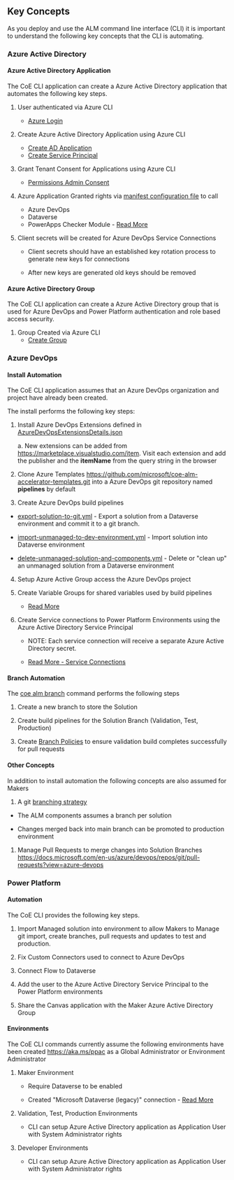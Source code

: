 ## Key Concepts

As you deploy and use the ALM command line interface (CLI) it is important to understand the following key concepts that the CLI is automating.

### Azure Active Directory

#### Azure Active Directory Application

The CoE CLI application can create a Azure Active Directory application that automates the following key steps.

1. User authenticated via Azure CLI
   - [Azure Login](https://docs.microsoft.com/en-us/cli/azure/reference-index?view=azure-cli-latest#az_login)

2. Create Azure Active Directory Application using Azure CLI
   - [Create AD Application](https://docs.microsoft.com/en-us/cli/azure/ad/app?view=azure-cli-latest#az_ad_app_create)
   - [Create Service Principal](https://docs.microsoft.com/en-us/cli/azure/ad/sp?view=azure-cli-latest#az_ad_sp_create)

3. Grant Tenant Consent for Applications using Azure CLI
   - [Permissions Admin Consent](https://docs.microsoft.com/en-us/cli/azure/ad/app/permission?view=azure-cli-latest#az_ad_app_permission_admin_consent)

4. Azure Application Granted rights via [manifest configuration file](../../config/manifest.json) to call
   - Azure DevOps
   - Dataverse
   - PowerApps Checker Module - [Read More](https://docs.microsoft.com/en-us/powershell/powerapps/get-started-powerapps-checker?view=pa-ps-latest)

5. Client secrets will be created for Azure DevOps Service Connections

   - Client secrets should have an established key rotation process to generate new keys for connections

   - After new keys are generated old keys should be removed

#### Azure Active Directory Group

The CoE CLI application can create a Azure Active Directory group that is used for Azure DevOps and Power Platform authentication and role based access security.

1. Group Created via Azure CLI
   - [Create Group](https://docs.microsoft.com/en-us/cli/azure/ad/group?view=azure-cli-latest#az_ad_group_create)

### Azure DevOps

#### Install Automation

The CoE CLI application assumes that an Azure DevOps organization and project have already been created. 

The install performs the following key steps:

1. Install Azure DevOps Extensions defined in [AzureDevOpsExtensionsDetails.json](../../config/AzureDevOpsExtensionsDetails.json)

   a. New extensions can be added from https://marketplace.visualstudio.com/item. Visit each extension and add the publisher and the **itemName** from the query string in the browser

2. Clone Azure Templates https://github.com/microsoft/coe-alm-accelerator-templates.git into a Azure DevOps git repository named **pipelines** by default

3. Create Azure DevOps build pipelines
  
- [export-solution-to-git.yml](https://github.com/microsoft/coe-alm-accelerator-templates/blob/main/Pipelines/export-solution-to-git.yml) - Export a solution from a Dataverse environment and commit it to a git branch.

- [import-unmanaged-to-dev-environment.yml](https://github.com/microsoft/coe-alm-accelerator-templates/blob/main/Pipelines/import-unmanaged-to-dev-environment.yml) - Import solution into Dataverse environment

- [delete-unmanaged-solution-and-components.yml](https://github.com/microsoft/coe-alm-accelerator-templates/blob/main/Pipelines/delete-unmanaged-solution-and-components.yml) - Delete or "clean up" an unmanaged solution from a Dataverse environment

4. Setup Azure Active Group access the Azure DevOps project

5. Create Variable Groups for shared variables used by build pipelines 

   - [Read More](https://docs.microsoft.com/en-us/azure/devops/pipelines/library/variable-groups?view=azure-devops&tabs=yaml)

6. Create Service connections to Power Platform Environments using the Azure Active Directory Service Principal

   - NOTE: Each service connection will receive a separate Azure Active Directory secret.

   - [Read More - Service Connections](https://docs.microsoft.com/en-us/azure/devops/pipelines/library/service-endpoints?view=azure-devops&tabs=yaml)

#### Branch Automation

The [coe alm branch](./maker-setup.md#create-solution-branch) command performs the following steps

1. Create a new branch to store the Solution

1. Create build pipelines for the Solution Branch (Validation, Test, Production)

1. Create [Branch Policies](https://docs.microsoft.com/en-us/azure/devops/repos/git/branch-policies-overview?view=azure-devops) to ensure validation build completes successfully for pull requests

#### Other Concepts

In addition to install automation the following concepts are also assumed for Makers

1. A git [branching strategy](./branching-and-merging.md)

  - The ALM components assumes a branch per solution

  - Changes merged back into main branch can be promoted to production environment

1. Manage Pull Requests to merge changes into Solution Branches https://docs.microsoft.com/en-us/azure/devops/repos/git/pull-requests?view=azure-devops

### Power Platform

#### Automation

The CoE CLI provides the following key steps.

1. Import Managed solution into environment to allow Makers to Manage git import, create branches, pull requests and updates to test and production.

2. Fix Custom Connectors used to connect to Azure DevOps

3. Connect Flow to Dataverse

4. Add the user to the Azure Active Directory Service Principal to the Power Platform environments

5. Share the Canvas application with the Maker Azure Active Directory Group

#### Environments

The CoE CLI commands currently assume the following environments have been created https://aka.ms/ppac as a Global Administrator or Environment Administrator

1. Maker Environment

   - Require Dataverse to be enabled

   - Created "Microsoft Dataverse (legacy)" connection - [Read More](./before-you-start.md#maker-environment-common-data-service)

2. Validation, Test, Production Environments

   - CLI can setup Azure Active Directory application as Application User with System Administrator rights

3. Developer Environments

   - CLI can setup Azure Active Directory application as Application User with System Administrator rights